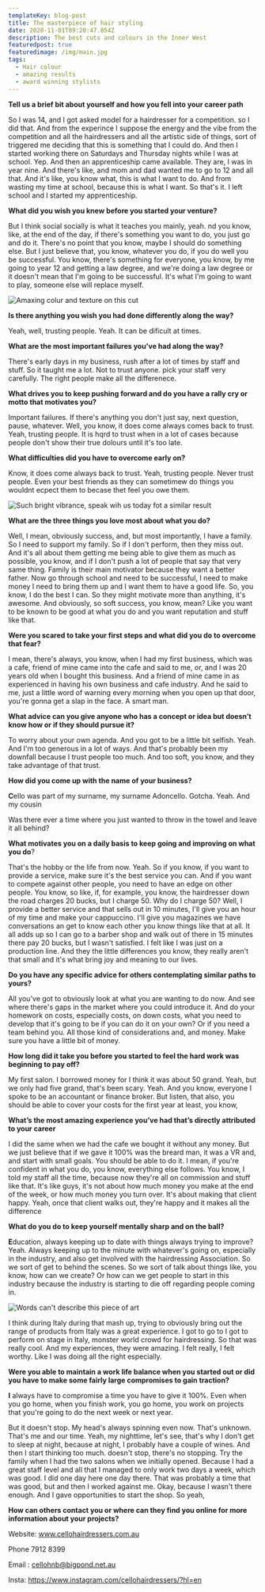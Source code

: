 ```yaml
---
templateKey: blog-post
title: The masterpiece of hair styling
date: 2020-11-01T09:20:47.854Z
description: The best cuts and colours in the Inner West
featuredpost: true
featuredimage: /img/main.jpg
tags:
  - Hair colour
  - amazing results
  - award winning stylists
---
```

**Tell us a brief bit about yourself and how you fell into your career path** 

So I was 14, and I got asked model for a hairdresser for a competition. so I did that. And from the experince I suppose the energy and the vibe from the competition and all the hairdressers and all the artistic side of things, sort of triggered me deciding that this is something that I could do.  And then I started working there on Saturdays and Thursday nights while I was at school. Yep. And then an apprenticeship came available. They are, I was in year nine. And there's like, and mom and dad wanted me to go to 12 and all that. And it's like, you know what, this is what I want to do. And from wasting my time at school, because this is what I want. So that's it. I left school and I started my apprenticeship.

**What did you wish you knew before you started your venture?**

But I think social socially is what it teaches you mainly, yeah. nd you know, like, at the end of the day, if there's something you want to do, you just go and do it. There's no point that you know, maybe I should do something else. But I just believe that, you know, whatever you do, if you do well you be successful. You know, there's something for everyone, you know, by me going to year 12 and getting a law degree, and we're doing a law degree or it doesn't mean that I'm going to be successful. It's what I'm going to want to play, someone else will replace myself.

![Amaxing colur and texture on this cut](/img/Untitled-1.jpg "Amaxing colur and texture on this cut")



**Is there anything you wish you had done differently along the way?**

Yeah, well, trusting people. Yeah.  It can be dificult at times.

**What are the most important failures you’ve had along the way?**

There's early days in my business, rush after a lot of times by staff and stuff. So it taught me a lot. Not to trust anyone. pick your staff very carefully.  The right people make all the differenece.

**What drives you to keep pushing forward and do you have a rally cry or motto that motivates you?**

Important failures. If there's anything you don't just say, next question, pause, whatever. Well, you know, it does come always comes back to trust. Yeah, trusting people. It is hqrd to trust when in a lot of cases because people don't show their true dolours until it's too late.  

**What difficulties did you have to overcome early on?**

Know, it does come always back to trust. Yeah, trusting people. Never trust people. Even your best friends as they can sometimew do things you wouldnt ecpect them to becase thet feel you owe them.



![](/img/Untitled-2.jpg "Such bright vibrance, speak wih us today fot a similar result")

**What are the three things you love most about what you do?**

Well, I mean, obviously success, and, but most importantly, I have a family. So I need to support my family. So if I don't perform, then they miss out. And it's all about them getting me being able to give them as much as possible, you know, and if I don't push a lot of people that say that very same thing. Family is their main motivator because they want a better father.  Now go through school and need to be successful, I need to make money I need to bring them up and I want them to have a good life. So, you know, I do the best I can. So they might motivate more than anything, it's awesome. And obviously, so soft success, you know, mean? Like you want to be known to be good at what you do and you want reputation and stuff like that.

**Were you scared to take your first steps and what did you do to overcome that fear?**

I mean, there's always, you know, when I had my first business, which was a cafe, friend of mine came into the cafe and said to me, or, and I was 20 years old when I bought this business. And a friend of mine came in as experienced in having his own business and cafe industry. And he said to me, just a little word of warning every morning when you open up that door, you're gonna get a slap in the face. A smart man.  

**What advice can you give anyone who has a concept or idea but doesn’t know how or if they should pursue it?**

To worry about your own agenda. And you got to be a little bit selfish. Yeah. And I'm too generous in a lot of ways. And that's probably been my downfall because I trust people too much. And too soft, you know, and they take advantage of that trust.

**How did you come up with the name of your business?**

**C**ello was part of my surname, my surname Adoncello. Gotcha. Yeah. And my cousin

Was there ever a time where you just wanted to throw in the towel and leave it all behind?

**What motivates you on a daily basis to keep going and improving on what you do**?

That's the hobby or the life from now. Yeah. So if you know, if you want to provide a service, make sure it's the best service you can. And if you want to compete against other people, you need to have an edge on other people. You know, so like, if, for example, you know, the hairdresser down the road charges 20 bucks, but I charge 50. Why do I charge 50? Well, I provide a better service and that sells out in 10 minutes, I'll give you an hour of my time and make your cappuccino. I'll give you magazines we have conversations an get to know each other you know things like that at all. It all adds up so I can go to a barber shop and walk out of there in 15 minutes there pay 20 bucks, but I wasn't satisfied. I felt like I was just on a production line. And they the little differences you know, they really aren't that small and it's what bring joy and meaning to our lives.

**Do you have any specific advice for others contemplating similar paths to yours?**

All you've got to obviously look at what you are wanting to do now. And see where there's gaps in the market where you could introduce it.  And do your homework on costs, especially costs, on down costs, what you need to develop that it's going to be if you can do it on your own? Or if you need a team behind you. All those kind of considerations and, and money. Make sure you have a little bit of money.

**How long did it take you before you started to feel the hard work was beginning to pay off?**

My first salon. I borrowed money for I think it was about 50 grand. Yeah, but we only had five grand, that's been scary. Yeah. And you know, everyone I spoke to be an accountant or finance broker. But listen, that also, you should be able to cover your costs for the first year at least, you know,

**What’s the most amazing experience you’ve had that’s directly attributed to your career**

I did the same when we had the cafe we bought it without any money. But we just believe that if we gave it 100% was the breard man, it was a VR and, and start with small goals. You should be able to do it. I mean, if you're confident in what you do, you know, everything else follows. You know, I told my staff all the time, because now they're all on commission and stuff like that. It's like guys, it's not about how much money you make at the end of the week, or how much money you turn over. It's about making that client happy. Yeah, once that client walks out, they're happy and it makes all the difference

**What do you do to keep yourself mentally sharp and on the ball?**

**E**ducation, always keeping up to date with things always trying to improve? Yeah. Always keeping up to the minute with whatever's going on, especially in the industry, and also get involved with the hairdressing Association. So we sort of get to behind the scenes. So we sort of talk about things like, you know, how can we create? Or how can we get people to start in this industry because the industry is starting to die off regarding people coming in.

![](/img/Untitled-3.jpg "Words can't describe this piece of art")

I think during Italy during that mash up, trying to obviously bring out the range of products from Italy was a great experience. I got to go to I got to perform on stage in Italy, monster world crowd for hairdressing. So that was really cool. And my experiences, they were amazing. I felt really, I felt worthy. Like I was doing all the right especially.

**Were you able to maintain a work life balance when you started out or did you have to make some fairly large compromises to gain traction?**

**I** always have to compromise a time you have to give it 100%. Even when you go home, when you finish work, you go home, you work on projects that you're going to do the next week or next year.

But it doesn't stop. My head's always spinning even now. That's unknown. That's me and our time. Yeah, my nighttime, let's see, that's why I don't get to sleep at night, because at night, I probably have a couple of wines. And then I start thinking too much. doesn't stop, there's no stopping. Try the family when I had the two salons when we initially opened. Because I had a great staff level and all that I managed to only work two days a week, which was good. I did one day here one day there. That was probably a time that was good, but and then I worked against me. Okay, because I wasn't there enough. And I gave opportunities to start the shop. So yeah,

**How can others contact you or where can they find you online for more information about your projects?** 

Website: www.cellohairdressers.com.au

Phone 7912 8399

Email : cellohnb@bigpond.net.au

Insta: https://www.instagram.com/cellohairdressers/?hl=en
